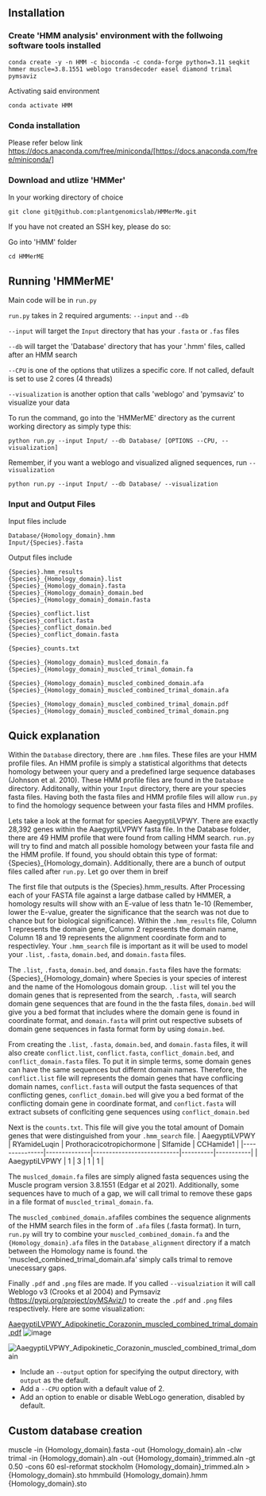 ## Installation
### Create 'HMM analysis' environment with the follwoing software tools installed

`conda create -y -n HMM -c bioconda -c conda-forge python=3.11 seqkit hmmer muscle=3.8.1551 weblogo transdecoder easel diamond trimal pymsaviz`

Activating said environment

`conda activate HMM`

### Conda installation
Please refer below link
https://docs.anaconda.com/free/miniconda/[https://docs.anaconda.com/free/miniconda/]

### Download and utlize 'HMMer'

In your working directory of choice

`git clone git@github.com:plantgenomicslab/HMMerMe.git`

If you have not created an SSH key, please do so:

Go into 'HMM' folder

`cd HMMerME`


## Running 'HMMerME'

Main code will be in `run.py`

`run.py` takes in 2 required arguments: `--input` and `--db`

`--input` will target the `Input` directory that has your `.fasta` or `.fas` files

`--db` will target the 'Database' directory that has your '.hmm' files, called after an HMM search

`--CPU` is one of the options that utilizes a specific core. If not called, default is set to use 2 cores (4 threads)

`--visualization` is another option that calls 'weblogo' and 'pymsaviz' to visualize your data

To run the command, go into the 'HMMerME' directory as the current working directory as simply type this:

`python run.py --input Input/ --db Database/ [OPTIONS --CPU, --visualization]`

Remember, if you want a weblogo and visualized aligned sequences, run `--visualization`

`python run.py --input Input/ --db Database/ --visualization`

### Input and Output Files

Input files include

```
Database/{Homology_domain}.hmm
Input/{Species}.fasta
```

Output files include

```
{Species}.hmm_results
{Species}_{Homology_domain}.list
{Species}_{Homology_domain}.fasta
{Species}_{Homology_domain}_domain.bed
{Species}_{Homology_domain}_domain.fasta

{Species}_conflict.list
{Species}_conflict.fasta
{Species}_conflict_domain.bed
{Species}_conflict_domain.fasta

{Species}_counts.txt

{Species}_{Homology_domain}_muslced_domain.fa
{Species}_{Homology_domain}_muscled_trimal_domain.fa

{Species}_{Homology_domain}_muscled_combined_domain.afa
{Species}_{Homology_domain}_muscled_combined_trimal_domain.afa

{Species}_{Homology_domain}_muscled_combined_trimal_domain.pdf
{Species}_{Homology_domain}_muscled_combined_trimal_domain.png
```
## Quick explanation

Within the `Database` directory, there are `.hmm` files. These files are your HMM profile files. An HMM profile is simply a statistical algorithms that detects homology between your query and a predefined large sequence databases (Johnson et al. 2010). These HMM profile files are found in the `Database` directory. Additonally, within your `Input` directory, there are your species fasta files. Having both the fasta files and HMM profile files will allow `run.py` to find the homology sequence between your fasta files and HMM profiles. 

Lets take a look at the format for species AaegyptiLVPWY. There are exactly 28,392 genes within the AaegyptiLVPWY fasta file. In the Database folder, there are 49 HMM profile that were found from calling HMM search. `run.py` will try to find and match all possible homology between your fasta file and the HMM profile. If found, you should obtain this type of format: {Species}_{Homology_domain}. Additionally, there are a bunch of output files called after `run.py`. Let go over them in breif

The first file that outputs is the {Species}.hmm_results. After Processing each of your FASTA file against a large datbase called by HMMER, a homology results will show with an E-value of less thatn 1e-10 (Remember, lower the E-value, greater the significance that the search was not due to chance but for biological significance). Within the `.hmm_results` file, Column 1 represents the domain gene, Column 2 represents the domain name, Column 18 and 19 represents the alignment coordinate form and to respectivley. Your `.hmm_search` file is important as it will be used to model your `.list`, `.fasta`, `domain.bed`, and `domain.fasta` files. 

The `.list`, `.fasta`, `domain.bed`, and `domain.fasta` files have the formats: {Species}_{Homology_domain} where Species is your species of interest and the name of the Homologous domain group. `.list` will tel you the domain genes that is represented from the search, `.fasta`, will search domain gene sequences that are found in the the fasta files, `domain.bed` will give you a bed format that includes where the domain gene is found in coordinate format, and `domain.fasta` will print out respective subsets of domain gene sequences in fasta format form by using `domain.bed`.

From creating the `.list`, `.fasta`, `domain.bed`, and `domain.fasta` files, it will also create `conflict.list`, `conflict.fasta`, `conflict_domain.bed`, and `conflict_domain.fasta` files. To put it in simple terms, some domain genes can have the same sequences but differnt domain names. Therefore, the `conflict.list` file will represents the domain genes that have conflicing domain names, `conflict.fasta` will output the fasta sequences of that conflicting genes, `conflict_domain.bed` will give you a bed format of the conflicting domain gene in coordinate format, and `conflict.fasta` will extract subsets of conflciting gene sequences using `conflict_domain.bed`

Next is the `counts.txt`. This file will give you the total amount of Domain genes that were distinguished from your `.hmm_search` file.
| AaegyptiLVPWY | RYamideLuqin | Prothoracicotropichormone | SIfamide | CCHamide1 |
|---------------|--------------|---------------------------|----------|-----------|
| AaegyptiLVPWY | 1            | 3                         | 1        | 1         |

The `muslced_domain.fa` files are simply aligned fasta sequences using the Muscle program version 3.8.1551 (Edgar et al 2021). Additionally, some sequences have to much of a gap, we will call trimal to remove these gaps in a file format of `muscled_trimal_domain.fa`.

The `muscled_combined_domain.afa`files combines the sequence alignments of the HMM search files in the form of `.afa` files (.fasta format). In turn, `run.py` will try to combine your `muscled_combined_domain.fa` and the `{Homology_domain}.afa` files in the `Database_alignment` directory if a match between the Homology name is found. the 'muscled_combined_trimal_domain.afa' simply calls trimal to remove unecessary gaps.

Finally `.pdf` and `.png` files are made. If you called `--visualziation` it will call Weblogo v3 (Crooks et al 2004) and Pymsaviz (https://pypi.org/project/pyMSAviz/) to create the `.pdf` and `.png` files respectively. Here are some visualization:

[AaegyptiLVPWY_Adipokinetic_Corazonin_muscled_combined_trimal_domain.pdf](https://github.com/plantgenomicslab/HMMerMe/files/14514243/AaegyptiLVPWY_Adipokinetic_Corazonin_muscled_combined_trimal_domain.pdf)
![image](https://github.com/plantgenomicslab/HMMerMe/assets/907041/e8dc4ad5-a2a2-4a74-8bc5-b99301bc080f)

![AaegyptiLVPWY_Adipokinetic_Corazonin_muscled_combined_trimal_domain](https://github.com/plantgenomicslab/HMMerMe/assets/137996393/75e025cf-6219-40db-9465-78a11d80f7c4)


   - Include an `--output` option for specifying the output directory, with `output` as the default.
   - Add a `--CPU` option with a default value of 2.
   - Add an option to enable or disable WebLogo generation, disabled by default.

## Custom database creation
muscle -in {Homology_domain}.fasta  -out {Homology_domain}.aln -clw
trimal -in {Homology_domain}.aln -out {Homology_domain}_trimmed.aln -gt 0.50 -cons 60
esl-reformat stockholm  {Homology_domain}_trimmed.aln > {Homology_domain}.sto
hmmbuild  {Homology_domain}.hmm {Homology_domain}.sto


